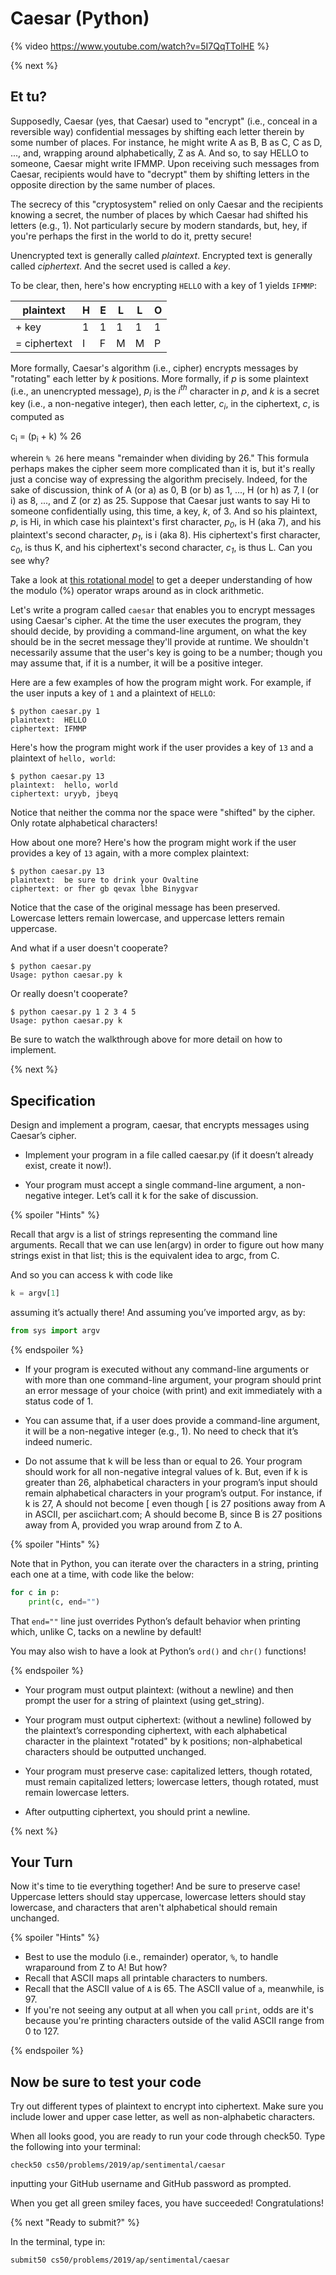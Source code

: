 # Caesar (Python)

{% video https://www.youtube.com/watch?v=5I7QqTTolHE %}

{% next %}

## Et tu?

Supposedly, Caesar (yes, that Caesar) used to "encrypt" (i.e., conceal in a reversible way) confidential messages by shifting each letter therein by some number of places. For instance, he might write A as B, B as C, C as D, ..., and, wrapping around alphabetically, Z as A. And so, to say HELLO to someone, Caesar might write IFMMP. Upon receiving such messages from Caesar, recipients would have to "decrypt" them by shifting letters in the opposite direction by the same number of places.

The secrecy of this "cryptosystem" relied on only Caesar and the recipients knowing a secret, the number of places by which Caesar had shifted his letters (e.g., 1). Not particularly secure by modern standards, but, hey, if you're perhaps the first in the world to do it, pretty secure!

Unencrypted text is generally called _plaintext_. Encrypted text is generally called _ciphertext_. And the secret used is called a _key_.

To be clear, then, here's how encrypting `HELLO` with a key of 1 yields `IFMMP`:

| plaintext    | H | E | L | L | O |
|--------------|---|---|---|---|---|
| + key        | 1 | 1 | 1 | 1 | 1 |
| = ciphertext | I | F | M | M | P |

More formally, Caesar's algorithm (i.e., cipher) encrypts messages by "rotating" each letter by _k_ positions. More formally, if _p_ is some plaintext (i.e., an unencrypted message), _p<sub>i</sub>_ is the _i<sup>th</sup>_ character in _p_, and _k_ is a secret key (i.e., a non-negative integer), then each letter, _c<sub>i</sub>_, in the ciphertext, _c_, is computed as

c<sub>i</sub> = (p<sub>i</sub> + k) % 26

wherein `% 26` here means "remainder when dividing by 26." This formula perhaps makes the cipher seem more complicated than it is, but it's really just a concise way of expressing the algorithm precisely. Indeed, for the sake of discussion, think of A (or a) as 0, B (or b) as 1, ..., H (or h) as 7, I (or i) as 8, ..., and Z (or z) as 25. Suppose that Caesar just wants to say Hi to someone confidentially using, this time, a key, _k_, of 3. And so his plaintext, _p_, is Hi, in which case his plaintext's first character, _p<sub>0</sub>_, is H (aka 7), and his plaintext's second character, _p<sub>1</sub>_, is i (aka 8). His ciphertext's first character, _c<sub>0</sub>_, is thus K, and his ciphertext's second character, _c<sub>1</sub>_, is thus L. Can you see why?

Take a look at [this rotational model](http://cipher.cs50nestm.net) to get a deeper understanding of how the modulo (%) operator wraps around as in clock arithmetic.

Let's write a program called `caesar` that enables you to encrypt messages using Caesar's cipher. At the time the user executes the program, they should decide, by providing a command-line argument, on what the key should be in the secret message they'll provide at runtime. We shouldn't necessarily assume that the user's key is going to be a number; though you may assume that, if it is a number, it will be a positive integer.

Here are a few examples of how the program might work. For example, if the user inputs a key of `1` and a plaintext of `HELLO`:

```
$ python caesar.py 1
plaintext:  HELLO
ciphertext: IFMMP
```

Here's how the program might work if the user provides a key of `13` and a plaintext of `hello, world`:

```
$ python caesar.py 13
plaintext:  hello, world
ciphertext: uryyb, jbeyq
```

Notice that neither the comma nor the space were "shifted" by the cipher. Only rotate alphabetical characters!

How about one more? Here's how the program might work if the user provides a key of `13` again, with a more complex plaintext:

```
$ python caesar.py 13
plaintext:  be sure to drink your Ovaltine
ciphertext: or fher gb qevax lbhe Binygvar
```

Notice that the case of the original message has been preserved. Lowercase letters remain lowercase, and uppercase letters remain uppercase.

And what if a user doesn't cooperate?

```
$ python caesar.py
Usage: python caesar.py k
```

Or really doesn't cooperate?

```
$ python caesar.py 1 2 3 4 5
Usage: python caesar.py k
```

Be sure to watch the walkthrough above for more detail on how to implement.

{% next %}

## Specification

Design and implement a program, caesar, that encrypts messages using Caesar’s cipher.

* Implement your program in a file called caesar.py (if it doesn’t already exist, create it now!).

* Your program must accept a single command-line argument, a non-negative integer. Let’s call it k for the sake of discussion.

{% spoiler "Hints" %}

Recall that argv is a list of strings representing the command line arguments. Recall that we can use len(argv) in order to figure out how many strings exist in that list; this is the equivalent idea to argc, from C.

And so you can access k with code like

```python
k = argv[1]
```

assuming it’s actually there! And assuming you’ve imported argv, as by:

```python
from sys import argv
```

{% endspoiler %}

* If your program is executed without any command-line arguments or with more than one command-line argument, your program should print an error message of your choice (with print) and exit immediately with a status code of 1.

* You can assume that, if a user does provide a command-line argument, it will be a non-negative integer (e.g., 1). No need to check that it’s indeed numeric.

* Do not assume that k will be less than or equal to 26. Your program should work for all non-negative integral values of k. But, even if k is greater than 26, alphabetical characters in your program’s input should remain alphabetical characters in your program’s output. For instance, if k is 27, A should not become [ even though [ is 27 positions away from A in ASCII, per asciichart.com; A should become B, since B is 27 positions away from A, provided you wrap around from Z to A.

{% spoiler "Hints" %}

Note that in Python, you can iterate over the characters in a string, printing each one at a time, with code like the below:

```python
for c in p:
    print(c, end="")
```

That `end=""` line just overrides Python’s default behavior when printing which, unlike C, tacks on a newline by default!

You may also wish to have a look at Python’s `ord()` and `chr()` functions!

{% endspoiler %}

* Your program must output plaintext: (without a newline) and then prompt the user for a string of plaintext (using get_string).

* Your program must output ciphertext: (without a newline) followed by the plaintext’s corresponding ciphertext, with each alphabetical character in the plaintext "rotated" by k positions; non-alphabetical characters should be outputted unchanged.

* Your program must preserve case: capitalized letters, though rotated, must remain capitalized letters; lowercase letters, though rotated, must remain lowercase letters.

* After outputting ciphertext, you should print a newline.

{% next %}


## Your Turn

Now it's time to tie everything together! And be sure to preserve case! Uppercase letters should stay uppercase, lowercase letters should stay lowercase, and characters that aren't alphabetical should remain unchanged.

{% spoiler "Hints" %}

* Best to use the modulo (i.e., remainder) operator, `%`, to handle wraparound from Z to A! But how?
* Recall that ASCII maps all printable characters to numbers.
* Recall that the ASCII value of `A` is 65. The ASCII value of `a`, meanwhile, is 97.
* If you're not seeing any output at all when you call `print`, odds are it's because you're printing characters outside of the valid ASCII range from 0 to 127. 

{% endspoiler %}

## Now be sure to test your code

Try out different types of plaintext to encrypt into ciphertext. Make sure you include lower and upper case letter, as well as non-alphabetic characters. 

When all looks good, you are ready to run your code through check50. Type the following into your terminal:

```
check50 cs50/problems/2019/ap/sentimental/caesar
```

inputting your GitHub username and GitHub password as prompted.

When you get all green smiley faces, you have succeeded! Congratulations!


{% next "Ready to submit?" %}

In the terminal, type in:

```
submit50 cs50/problems/2019/ap/sentimental/caesar
```
